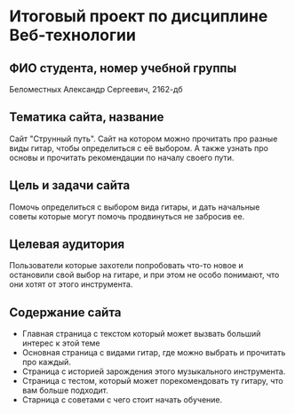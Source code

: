 # Итоговый проект по дисциплине Веб-технологии

## ФИО студента, номер учебной группы

Беломестных Александр Сергеевич, 2162-дб

## Тематика сайта, название

Сайт "Струнный путь". Сайт на котором можно прочитать про разные виды гитар, чтобы определиться с её выбором. А также узнать про основы и прочитать рекомендации по началу своего пути.

## Цель и задачи сайта

Помочь определиться с выбором вида гитары, и дать начальные советы которые могут помочь продвинуться не забросив ее.

## Целевая аудитория

Пользователи которые захотели попробовать что-то новое и остановили свой выбор на гитаре, и при этом не особо понимают, что они хотят от этого инструмента.

## Содержание сайта

* Главная страница с текстом который может вызвать больший интерес к этой теме
* Основная страница с видами гитар, где можно выбрать и прочитать про каждый.
* Страница с историей зарождения этого музыкального инструмента.
* Страница с тестом, который может порекомендовать ту гитару, что вам больше подходит.
* Старница с советами с чего стоит начать обучение.

